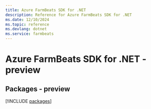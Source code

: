 ```yaml
---
title: Azure FarmBeats SDK for .NET
description: Reference for Azure FarmBeats SDK for .NET
ms.date: 12/10/2024
ms.topic: reference
ms.devlang: dotnet
ms.service: farmbeats
---
```

# Azure FarmBeats SDK for .NET - preview
## Packages - preview
[!INCLUDE [packages](farmbeats-index.md)]